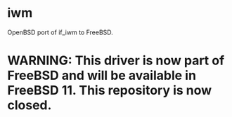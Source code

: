 # iwm
OpenBSD port of if_iwm to FreeBSD.

# WARNING: This driver is now part of FreeBSD and will be available in FreeBSD 11.  This repository is now closed. #
